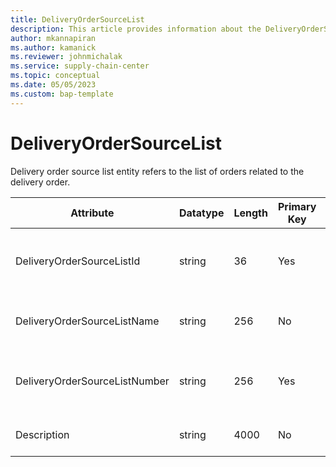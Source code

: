 ```yaml
---
title: DeliveryOrderSourceList
description: This article provides information about the DeliveryOrderSourceList entity.
author: mkannapiran
ms.author: kamanick
ms.reviewer: johnmichalak
ms.service: supply-chain-center
ms.topic: conceptual
ms.date: 05/05/2023
ms.custom: bap-template
---
```


# **DeliveryOrderSourceList**

Delivery order source list entity refers to the list of orders related to the delivery order.


|	Attribute	|	Datatype	|	Length	|	Primary Key	|	Description	|
|---------------|--------|------|----------|-----------|
|	DeliveryOrderSourceListId	|	string	|	36	|	Yes	|	The unique Id of the delivery order source list 	|
|	DeliveryOrderSourceListName	|	string	|	256	|	No	|	Name of the delivery order source list	|
|	DeliveryOrderSourceListNumber	|	string	|	256	|	Yes	|	The unique number of the delivery order source list	|
|	Description	|	string	|	4000	|	No	|	Description of the source list	|
